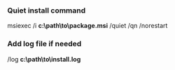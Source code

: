 ### Quiet install command

msiexec /i **c:\path\to\package.msi** /quiet /qn /norestart

### Add log file if needed

 /log **c:\path\to\install.log**
